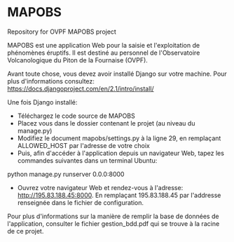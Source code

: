 # MAPOBS
Repository for OVPF MAPOBS project

MAPOBS est une application Web pour la saisie et l'exploitation de phénomènes éruptifs. Il est destiné au personnel de l'Observatoire Volcanologique du Piton de la Fournaise (OVPF).



Avant toute chose, vous devez avoir installé Django sur votre machine. Pour plus d'informations consultez: https://docs.djangoproject.com/en/2.1/intro/install/

Une fois Django installé:

- Téléchargez le code source de MAPOBS
- Placez vous dans le dossier contenant le projet (au niveau du manage.py)
- Modifiez le document mapobs/settings.py à la ligne 29, en remplaçant ALLOWED_HOST par l'adresse de votre choix
- Puis, afin d'accéder à l'application depuis un navigateur Web, tapez les commandes suivantes dans un terminal Ubuntu:

python manage.py runserver 0.0.0:8000

- Ouvrez votre navigateur Web et rendez-vous à l'adresse: http://195.83.188.45:8000. En remplaçant 195.83.188.45 par l'addresse renseignée dans le fichier de configuration.

Pour plus d'informations sur la manière de remplir la base de données de l'application, consulter le fichier gestion_bdd.pdf qui se trouve à la racine de ce projet.
